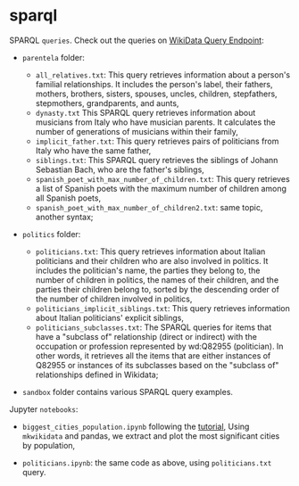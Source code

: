 # sparql

SPARQL `queries`.
Check out the queries on [WikiData Query Endpoint](https://query.wikidata.org/):

- `parentela` folder:

  - `all_relatives.txt`: This query retrieves information about a person's familial relationships. It includes the person's label, their fathers, mothers, brothers, sisters, spouses, uncles, children, stepfathers, stepmothers, grandparents, and aunts,
  - `dynasty.txt` This SPARQL query retrieves information about musicians from Italy who have musician parents. It calculates the number of generations of musicians within their family,
  - `implicit_father.txt`: This query retrieves pairs of politicians from Italy who have the same father,
  - `siblings.txt`: This SPARQL query retrieves the siblings of Johann Sebastian Bach, who are the father's siblings,
  - `spanish_poet_with_max_number_of_children.txt`: This query retrieves a list of Spanish poets with the maximum number of children among all Spanish poets,
  - `spanish_poet_with_max_number_of_children2.txt`: same topic, another syntax;

- `politics` folder:

  - `politicians.txt`: This query retrieves information about Italian politicians and their children who are also involved in politics. It includes the politician's name, the parties they belong to, the number of children in politics, the names of their children, and the parties their children belong to, sorted by the descending order of the number of children involved in politics,
  - `politicians_implicit_siblings.txt`: This query retrieves information about Italian politicians' explicit siblings,
  - `politicians_subclasses.txt`: The SPARQL queries for items that have a "subclass of" relationship (direct or indirect) with the occupation or profession represented by wd:Q82955 (politician). In other words, it retrieves all the items that are either instances of Q82955 or instances of its subclasses based on the "subclass of" relationships defined in Wikidata;

- `sandbox` folder contains various SPARQL query examples.

Jupyter `notebooks`:

- `biggest_cities_population.ipynb` following the [tutorial](https://max-coding.medium.com/extract-structured-data-from-wikidata-using-python-and-sparql-query-987c3bff97be), Using `mkwikidata` and pandas, we extract and plot the most significant cities by population,

- `politicians.ipynb`: the same code as above, using `politicians.txt` query.
